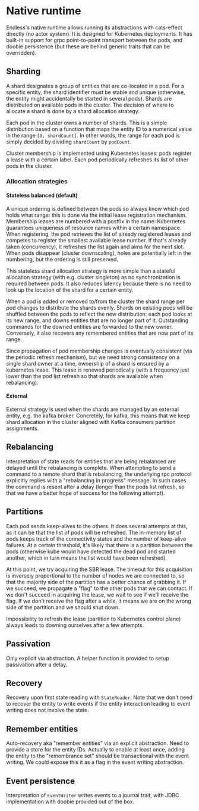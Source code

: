 # Native runtime

Endless's native runtime allows running its abstractions with cats-effect directly (no actor system). It is designed for Kubernetes deployments. It has built-in support for grpc point-to-point transport between the pods, and doobie persistence (but these are behind generic traits that can be overridden). 

## Sharding
A shard designates a group of entities that are co-located in a pod. For a specific entity, the shard identifier must be stable and unique (otherwise, the entity might accidentally be started in several pods). Shards are distributed on available pods in the cluster. The decision of where to allocate a shard is done by a shard allocation strategy.

Each pod in the cluster owns a number of shards. This is a simple distribution based on a function that maps the entity ID to a numerical value in the range `[0, shardCount]`. In other words, the range for each pod is simply decided by dividing `shardCount` by `podCount`.

Cluster membership is implemented using Kubernetes leases: pods register a lease with a certain label. Each pod periodically refreshes its list of other pods in the cluster. 

### Allocation strategies

#### Stateless balanced (default)
A unique ordering is defined between the pods so always know which pod holds what range: this is done via the initial lease registration mechanism. Membership leases are numbered with a postfix in the name: Kubernetes guarantees uniqueness of resource names within a certain namespace. When registering, the pod retrieves the list of already registered leases and competes to register the smallest available lease number. If that's already taken (concurrency), it refreshes the list again and aims for the next slot. When pods disappear (cluster downscaling), holes are potentially left in the numbering, but the ordering is still preserved.

This stateless shard allocation strategy is more simple than a stateful allocation strategy (with e.g. cluster singleton) as no synchronization is required between pods. It also reduces latency because there is no need to look up the location of the shard for a certain entity.

When a pod is added or removed to/from the cluster the shard range per pod changes to distribute the shards evenly. Shards on existing pods will be shuffled between the pods to reflect the new distribution: each pod looks at its new range, and downs entities that are no longer part of it. Outstanding commands for the downed entities are forwarded to the new owner. Conversely, it also recovers any remembered entities that are now part of its range.  

Since propagation of pod membership changes is eventually consistent (via the periodic refresh mechanism), but we need strong consistency on a single shard owner at a time, ownership of a shard is ensured by a kubernetes lease. This lease is renewed periodically (with a frequency just lower than the pod list refresh so that shards are available when rebalancing).      

#### External
External strategy is used when the shards are managed by an external entity, e.g. the kafka broker. Concretely, for kafka, this means that we keep shard allocation in the cluster aligned with Kafka consumers partition assignments.

## Rebalancing
Interpretation of state reads for entities that are being rebalanced are delayed until the rebalancing is complete. When attempting to send a command to a remote shard that is rebalancing, the underlying rpc protocol explicitly replies with a "rebalancing in progress" message. In such cases the command is resent after a delay (longer than the pods list refresh, so that we have a better hope of success for the following attempt). 

## Partitions
Each pod sends keep-alives to the others. It does several attempts at this, as it can be that the list of pods will be refreshed. The in-memory list of pods keeps track of the connectivity status and the number of keep-alive failures. At a certain threshold, it's likely that there is a partition between the pods (otherwise kube would have detected the dead pod and started another, which in turn means the list would have been refreshed).

At this point, we try acquiring the SBR lease. The timeout for this acquisition is inversely proportional to the number of nodes we are connected to, so that the majority side of the partition has a better chance of grabbing it. If we succeed, we propagate a "flag" to the other pods that we can contact. If we don't succeed in acquiring the lease, we wait to see if we'll receive the flag. If we don't receive the flag after a while, it means we are on the wrong side of the partition and we should shut down.    

Impossibility to refresh the lease (partition to Kubernetes control plane) always leads to downing ourselves after a few attempts.

## Passivation
Only explicit via abstraction. A helper function is provided to setup passivation after a delay. 

## Recovery
Recovery upon first state reading with `StateReader`. Note that we don't need to recover the entity to write events if the entity interaction leading to event writing does not involve the state.

## Remember entities
Auto-recovery aka "remember entities" via an explicit abstraction. Need to provide a store for the entity IDs. Actually to enable at least once, adding the entity to the "remembrance set" should be transactional with the event writing. We could expose this it as a flag in the event writing abstraction.

## Event persistence
Interpretation of `EventWriter` writes events to a journal trait, with JDBC implementation with doobie provided out of the box.
